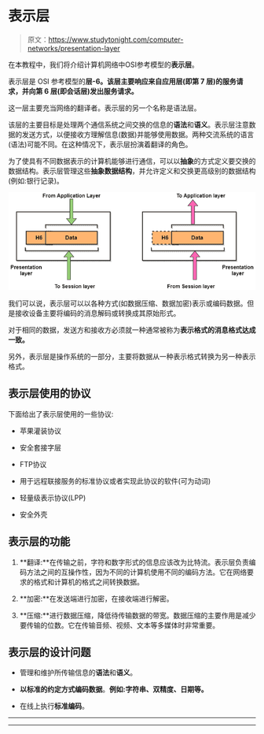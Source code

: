 # 表示层

> 原文：<https://www.studytonight.com/computer-networks/presentation-layer>

在本教程中，我们将介绍计算机网络中OSI参考模型的**表示层**。

表示层是 OSI 参考模型的**层-6。该层主要响应来自应用层(即第 7 层)的服务请求，并向第 6 层(即会话层)发出服务请求。**

这一层主要充当网络的翻译者。表示层的另一个名称是语法层。

该层的主要目标是处理两个通信系统之间交换的信息的**语法**和**语义**。表示层注意数据的发送方式，以便接收方理解信息(数据)并能够使用数据。两种交流系统的语言(语法)可能不同。在这种情况下，表示层扮演着翻译的角色。

为了使具有不同数据表示的计算机能够进行通信，可以以**抽象**的方式定义要交换的数据结构。表示层管理这些**抽象数据结构**，并允许定义和交换更高级别的数据结构(例如:银行记录)。

![](img/3e3b20fd5f5411c8fab4ffd6253f474a.png)

我们可以说，表示层可以以各种方式(如数据压缩、数据加密)表示或编码数据。但是接收设备主要将编码的消息解码或转换成其原始形式。

对于相同的数据，发送方和接收方必须就一种通常被称为**表示格式的消息格式达成一致。**

另外，表示层是操作系统的一部分，主要将数据从一种表示格式转换为另一种表示格式。

## 表示层使用的协议

下面给出了表示层使用的一些协议:

*   苹果灌装协议

*   安全套接字层

*   FTP协议

*   用于远程联接服务的标准协议或者实现此协议的软件(可为动词)

*   轻量级表示协议(LPP)

*   安全外壳

## 表示层的功能

1.  **翻译:**在传输之前，字符和数字形式的信息应该改为比特流。表示层负责编码方法之间的互操作性，因为不同的计算机使用不同的编码方法。它在网络要求的格式和计算机的格式之间转换数据。

2.  **加密:**在发送端进行加密，在接收端进行解密。

3.  **压缩:**进行数据压缩，降低待传输数据的带宽。数据压缩的主要作用是减少要传输的位数。它在传输音频、视频、文本等多媒体时非常重要。

## 表示层的设计问题

*   管理和维护所传输信息的**语法**和**语义**。

*   **以标准的约定方式编码数据**。**例如:字符串、双精度、日期等。**

*   在线上执行**标准编码**。



* * *

* * *